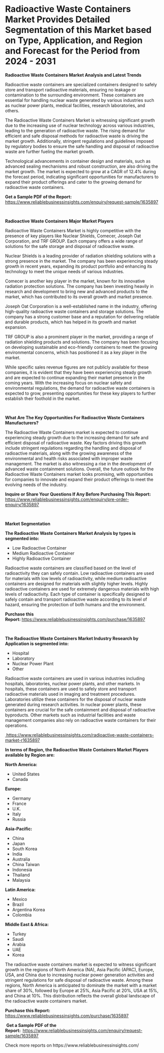 <p><h1>Radioactive Waste Containers Market Provides Detailed Segmentation of this Market based on Type, Application, and Region and Forecast for the Period from 2024 - 2031</h1></p><p><strong>Radioactive Waste Containers Market Analysis and Latest Trends</strong></p>
<p><p>Radioactive waste containers are specialized containers designed to safely store and transport radioactive materials, ensuring no leakage or contamination to the surrounding environment. These containers are essential for handling nuclear waste generated by various industries such as nuclear power plants, medical facilities, research laboratories, and others.</p><p>The Radioactive Waste Containers Market is witnessing significant growth due to the increasing use of nuclear technology across various industries, leading to the generation of radioactive waste. The rising demand for efficient and safe disposal methods for radioactive waste is driving the market growth. Additionally, stringent regulations and guidelines imposed by regulatory bodies to ensure the safe handling and disposal of radioactive waste are further fueling the market growth. </p><p>Technological advancements in container design and materials, such as advanced sealing mechanisms and robust construction, are also driving the market growth. The market is expected to grow at a CAGR of 12.4% during the forecast period, indicating significant opportunities for manufacturers to expand their product offerings and cater to the growing demand for radioactive waste containers.</p></p>
<p><strong>Get a Sample PDF of the Report:&nbsp;</strong> <a href="https://www.reliablebusinessinsights.com/enquiry/request-sample/1635897">https://www.reliablebusinessinsights.com/enquiry/request-sample/1635897</a></p>
<p>&nbsp;</p>
<p><strong>Radioactive Waste Containers Major Market Players</strong></p>
<p><p>Radioactive Waste Containers Market is highly competitive with the presence of key players like Nuclear Shields, Comecer, Joseph Oat Corporation, and TRF GROUP. Each company offers a wide range of solutions for the safe storage and disposal of radioactive waste.</p><p>Nuclear Shields is a leading provider of radiation shielding solutions with a strong presence in the market. The company has been experiencing steady growth in recent years, expanding its product portfolio and enhancing its technology to meet the unique needs of various industries.</p><p>Comecer is another key player in the market, known for its innovative radiation protection solutions. The company has been investing heavily in research and development to bring new and advanced products to the market, which has contributed to its overall growth and market presence.</p><p>Joseph Oat Corporation is a well-established name in the industry, offering high-quality radioactive waste containers and storage solutions. The company has a strong customer base and a reputation for delivering reliable and durable products, which has helped in its growth and market expansion.</p><p>TRF GROUP is also a prominent player in the market, providing a range of radiation shielding products and solutions. The company has been focusing on developing sustainable and eco-friendly containers to meet the growing environmental concerns, which has positioned it as a key player in the market.</p><p>While specific sales revenue figures are not publicly available for these companies, it is evident that they have been experiencing steady growth and are expected to continue expanding their market presence in the coming years. With the increasing focus on nuclear safety and environmental regulations, the demand for radioactive waste containers is expected to grow, presenting opportunities for these key players to further establish their foothold in the market.</p></p>
<p>&nbsp;</p>
<p><strong>What Are The Key Opportunities For Radioactive Waste Containers Manufacturers?</strong></p>
<p><p>The Radioactive Waste Containers market is expected to continue experiencing steady growth due to the increasing demand for safe and efficient disposal of radioactive waste. Key factors driving this growth include stringent regulations regarding the handling and disposal of radioactive materials, along with the growing awareness of the environmental and health risks associated with improper waste management. The market is also witnessing a rise in the development of advanced waste containment solutions. Overall, the future outlook for the Radioactive Waste Containers market looks promising, with opportunities for companies to innovate and expand their product offerings to meet the evolving needs of the industry.</p></p>
<p><strong>Inquire or Share Your Questions If Any Before Purchasing This Report:</strong> <a href="https://www.reliablebusinessinsights.com/enquiry/pre-order-enquiry/1635897">https://www.reliablebusinessinsights.com/enquiry/pre-order-enquiry/1635897</a></p>
<p>&nbsp;</p>
<p><strong>Market Segmentation</strong></p>
<p><strong>The Radioactive Waste Containers Market Analysis by types is segmented into:</strong></p>
<p><ul><li>Low Radioactive Container</li><li>Medium Radioactive Container</li><li>Highly Radioactive Container</li></ul></p>
<p><p>Radioactive waste containers are classified based on the level of radioactivity they can safely contain. Low radioactive containers are used for materials with low levels of radioactivity, while medium radioactive containers are designed for materials with slightly higher levels. Highly radioactive containers are used for extremely dangerous materials with high levels of radioactivity. Each type of container is specifically designed to safely contain and transport radioactive waste according to its level of hazard, ensuring the protection of both humans and the environment.</p></p>
<p><strong>Purchase this Report:&nbsp;</strong><a href="https://www.reliablebusinessinsights.com/purchase/1635897">https://www.reliablebusinessinsights.com/purchase/1635897</a></p>
<p>&nbsp;</p>
<p><strong>The Radioactive Waste Containers Market Industry Research by Application is segmented into:</strong></p>
<p><ul><li>Hospital</li><li>Laboratory</li><li>Nuclear Power Plant</li><li>Other</li></ul></p>
<p><p>Radioactive waste containers are used in various industries including hospitals, laboratories, nuclear power plants, and other markets. In hospitals, these containers are used to safely store and transport radioactive materials used in imaging and treatment procedures. Laboratories utilize these containers for the disposal of nuclear waste generated during research activities. In nuclear power plants, these containers are crucial for the safe containment and disposal of radioactive byproducts. Other markets such as industrial facilities and waste management companies also rely on radioactive waste containers for their operations.</p></p>
<p><a href="https://www.reliablebusinessinsights.com/radioactive-waste-containers-market-r1635897">&nbsp;https://www.reliablebusinessinsights.com/radioactive-waste-containers-market-r1635897</a></p>
<p><strong>In terms of Region, the Radioactive Waste Containers Market Players available by Region are:</strong></p>
<p>
    <p> <strong> North America: </strong>
        <ul>
            <li>United States</li>
            <li>Canada</li>
        </ul>
        </p> 
    <p> <strong> Europe: </strong>
        <ul>
            <li>Germany</li>
            <li>France</li>
            <li>U.K.</li>
            <li>Italy</li>
            <li>Russia</li>
        </ul>
        </p> 
    <p> <strong> Asia-Pacific: </strong>
        <ul>
            <li>China</li>
            <li>Japan</li>
            <li>South Korea</li>
            <li>India</li>
            <li>Australia</li>
            <li>China Taiwan</li>
            <li>Indonesia</li>
            <li>Thailand</li>
            <li>Malaysia</li>
        </ul>
        </p> 
    <p> <strong> Latin America: </strong>
        <ul>
            <li>Mexico</li>
            <li>Brazil</li>
            <li>Argentina Korea</li>
            <li>Colombia</li>
        </ul>
        </p> 
    <p> <strong> Middle East & Africa: </strong>
        <ul>
            <li>Turkey</li>
            <li>Saudi</li>
            <li>Arabia</li>
            <li>UAE</li>
            <li>Korea</li>
        </ul>
    </p>
    </p>
<p><p>The radioactive waste containers market is expected to witness significant growth in the regions of North America (NA), Asia Pacific (APAC), Europe, USA, and China due to increasing nuclear power generation activities and stringent regulations for safe disposal of radioactive waste. Among these regions, North America is anticipated to dominate the market with a market share of 30%, followed by Europe at 25%, Asia Pacific at 20%, USA at 15%, and China at 10%. This distribution reflects the overall global landscape of the radioactive waste containers market.</p></p>
<p><strong>Purchase this Report: </strong><a href="https://www.reliablebusinessinsights.com/purchase/1635897">https://www.reliablebusinessinsights.com/purchase/1635897</a></p>
<p>&nbsp;<strong>Get a Sample PDF of the Report:&nbsp;&nbsp;</strong><a href="https://www.reliablebusinessinsights.com/enquiry/request-sample/1635897">https://www.reliablebusinessinsights.com/enquiry/request-sample/1635897</a></p>
<p><strong></strong></p>
<p>Check more reports on https://www.reliablebusinessinsights.com/</p>